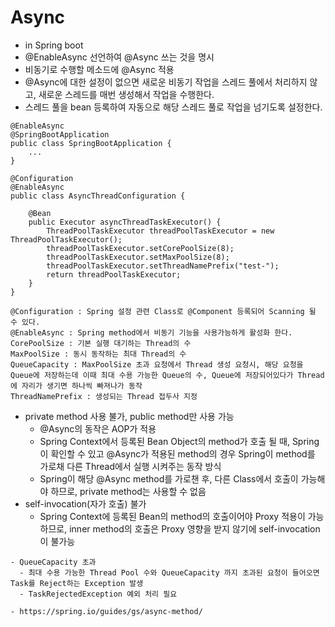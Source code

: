 # Async 
- in Spring boot 
- @EnableAsync 선언하여 @Async 쓰는 것을 명시
- 비동기로 수행할 메소드에 @Async 적용
- @Async에 대한 설정이 없으면 새로운 비동기 작업을 스레드 풀에서 처리하지 않고, 새로운 스레드를 매번 생성해서 작업을 수행한다.
- 스레드 풀을 bean 등록하여 자동으로 해당 스레드 풀로 작업을 넘기도록 설정한다.
````
@EnableAsync
@SpringBootApplication
public class SpringBootApplication {
    ...
}
````
````
@Configuration
@EnableAsync
public class AsyncThreadConfiguration {

	@Bean
	public Executor asyncThreadTaskExecutor() {
		ThreadPoolTaskExecutor threadPoolTaskExecutor = new ThreadPoolTaskExecutor();
		threadPoolTaskExecutor.setCorePoolSize(8);
		threadPoolTaskExecutor.setMaxPoolSize(8);
		threadPoolTaskExecutor.setThreadNamePrefix("test-");
		return threadPoolTaskExecutor;
	}
}

````
````
@Configuration : Spring 설정 관련 Class로 @Component 등록되어 Scanning 될 수 있다.
@EnableAsync : Spring method에서 비동기 기능을 사용가능하게 활성화 한다.
CorePoolSize : 기본 실행 대기하는 Thread의 수
MaxPoolSize : 동시 동작하는 최대 Thread의 수
QueueCapacity : MaxPoolSize 초과 요청에서 Thread 생성 요청시, 해당 요청을 Queue에 저장하는데 이때 최대 수용 가능한 Queue의 수, Queue에 저장되어있다가 Thread에 자리가 생기면 하나씩 빠져나가 동작
ThreadNamePrefix : 생성되는 Thread 접두사 지정
````
- private method 사용 불가, public method만 사용 가능
  - @Async의 동작은 AOP가 적용
  - Spring Context에서 등록된 Bean Object의 method가 호출 될 때, Spring이 확인할 수 있고 @Async가 적용된 method의 경우 Spring이 method를 가로채 다른 Thread에서 실행 시켜주는 동작 방식
  - Spring이 해당 @Async method를 가로챈 후, 다른 Class에서 호출이 가능해야 하므로, private method는 사용할 수 없음
- self-invocation(자가 호출) 불가
  - Spring Context에 등록된 Bean의 method의 호출이어야 Proxy 적용이 가능하므로, inner method의 호출은 Proxy 영향을 받지 않기에 self-invocation이 불가능
````
- QueueCapacity 초과
  - 최대 수용 가능한 Thread Pool 수와 QueueCapacity 까지 초과된 요청이 들어오면 Task를 Reject하는 Exception 발생
  - TaskRejectedException 예외 처리 필요
  
- https://spring.io/guides/gs/async-method/
